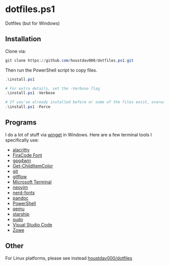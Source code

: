 # dotfiles.ps1

Dotfiles (but for Windows)

## Installation

Clone via:

```PowerShell
git clone https://github.com/houstdav000/dotfiles.ps1.git
```

Then run the PowerShell script to copy files.

```PowerShell
.\install.ps1

# For extra details, set the -Verbose flag
.\install.ps1 -Verbose

# If you've already installed before or some of the files exist, overwrite with -Force
.\install.ps1 -Force
```

## Programs

I do a lot of stuff via [winget](https://github.com/microsoft/winget-cli) in Windows. Here are a few terminal tools I specifically use:

- [alacritty](https://github.com/alacritty/alacritty)
- [FiraCode Font](https://github.com/tonsky/FiraCode)
- [gpg4win](https://git.gnupg.org/cgi-bin/gitweb.cgi?p=gpg4win.git)
- [Get-ChildItemColor](https://github.com/joonro/Get-ChildItemColor)
- [git](https://github.com/git/git)
- [gitflow](https://github.com/nvie/gitflow)
- [Microsoft Terminal](https://github.com/microsoft/terminal)
- [neovim](https://github.com/neovim/neovim)
- [nerd-fonts](https://github.com/ryanoasis/nerd-fonts)
- [pandoc](https://github.com/jgm/pandoc)
- [PowerShell](https://github.com/PowerShell/PowerShell)
- [qemu](https://www.qemu.org)
- [starship](https://github.com/starship/starship)
- [sudo](https://github.com/janhebnes/chocolatey-packages/tree/master/Sudo)
- [Visual Studio Code](https://github.com/microsoft/vscode)
- [Zowe](https://github.com/zowe/zowe-cli)

## Other

For Linux platforms, please see instead [houstdav000/dotfiles](https://github.com/houstdav000/dotfiles)
